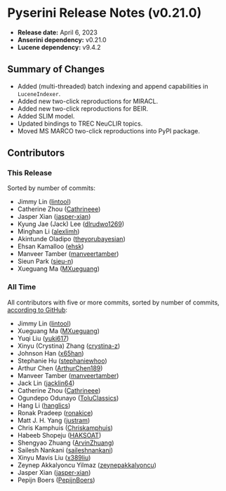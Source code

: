 # Pyserini Release Notes (v0.21.0)

+ **Release date:** April 6, 2023
+ **Anserini dependency:** v0.21.0
+ **Lucene dependency:** v9.4.2

## Summary of Changes

+ Added (multi-threaded) batch indexing and append capabilities in `LuceneIndexer`.
+ Added new two-click reproductions for MIRACL.
+ Added new two-click reproductions for BEIR.
+ Added SLIM model.
+ Updated bindings to TREC NeuCLIR topics.
+ Moved MS MARCO two-click reproductions into PyPI package.

## Contributors

### This Release

Sorted by number of commits:

+ Jimmy Lin ([lintool](https://github.com/lintool))
+ Catherine Zhou ([Cathrineee](https://github.com/Cathrineee))
+ Jasper Xian ([jasper-xian](https://github.com/jasper-xian))
+ Kyung Jae (Jack) Lee ([dlrudwo1269](https://github.com/dlrudwo1269))
+ Minghan Li ([alexlimh](https://github.com/alexlimh))
+ Akintunde Oladipo ([theyorubayesian](https://github.com/theyorubayesian))
+ Ehsan Kamalloo ([ehsk](https://github.com/ehsk))
+ Manveer Tamber ([manveertamber](https://github.com/manveertamber))
+ Sieun Park ([sieu-n](https://github.com/sieu-n))
+ Xueguang Ma ([MXueguang](https://github.com/MXueguang))

### All Time

All contributors with five or more commits, sorted by number of commits, [according to GitHub](https://github.com/castorini/pyserini/graphs/contributors):

+ Jimmy Lin ([lintool](https://github.com/lintool))
+ Xueguang Ma ([MXueguang](https://github.com/MXueguang))
+ Yuqi Liu ([yuki617](https://github.com/yuki617))
+ Xinyu (Crystina) Zhang ([crystina-z](https://github.com/crystina-z))
+ Johnson Han ([x65han](https://github.com/x65han))
+ Stephanie Hu ([stephaniewhoo](https://github.com/stephaniewhoo))
+ Arthur Chen ([ArthurChen189](https://github.com/ArthurChen189))
+ Manveer Tamber ([manveertamber](https://github.com/manveertamber))
+ Jack Lin ([jacklin64](https://github.com/jacklin64))
+ Catherine Zhou ([Cathrineee](https://github.com/Cathrineee))
+ Ogundepo Odunayo ([ToluClassics](https://github.com/ToluClassics))
+ Hang Li ([hanglics](https://github.com/hanglics))
+ Ronak Pradeep ([ronakice](https://github.com/ronakice))
+ Matt J. H. Yang ([justram](https://github.com/justram))
+ Chris Kamphuis ([Chriskamphuis](https://github.com/Chriskamphuis))
+ Habeeb Shopeju ([HAKSOAT](https://github.com/HAKSOAT))
+ Shengyao Zhuang ([ArvinZhuang](https://github.com/ArvinZhuang))
+ Sailesh Nankani ([saileshnankani](https://github.com/saileshnankani))
+ Xinyu Mavis Liu ([x389liu](https://github.com/x389liu))
+ Zeynep Akkalyoncu Yilmaz ([zeynepakkalyoncu](https://github.com/zeynepakkalyoncu))
+ Jasper Xian ([jasper-xian](https://github.com/jasper-xian))
+ Pepijn Boers ([PepijnBoers](https://github.com/PepijnBoers))
